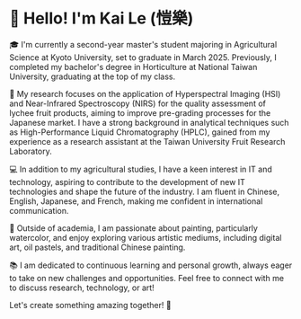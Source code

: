 # 👋 Hello! I'm Kai Le (愷樂)

🎓 I'm currently a second-year master's student majoring in Agricultural Science at Kyoto University, set to graduate in March 2025. Previously, I completed my bachelor's degree in Horticulture at National Taiwan University, graduating at the top of my class.

🌱 My research focuses on the application of Hyperspectral Imaging (HSI) and Near-Infrared Spectroscopy (NIRS) for the quality assessment of lychee fruit products, aiming to improve pre-grading processes for the Japanese market. I have a strong background in analytical techniques such as High-Performance Liquid Chromatography (HPLC), gained from my experience as a research assistant at the Taiwan University Fruit Research Laboratory.

💻 In addition to my agricultural studies, I have a keen interest in IT and technology, aspiring to contribute to the development of new IT technologies and shape the future of the industry. I am fluent in Chinese, English, Japanese, and French, making me confident in international communication.

🎨 Outside of academia, I am passionate about painting, particularly watercolor, and enjoy exploring various artistic mediums, including digital art, oil pastels, and traditional Chinese painting.

📚 I am dedicated to continuous learning and personal growth, always eager to take on new challenges and opportunities. Feel free to connect with me to discuss research, technology, or art!

Let's create something amazing together! 🚀
